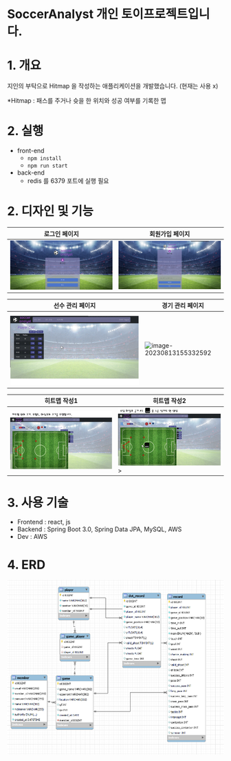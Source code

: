 

# SoccerAnalyst 개인 토이프로젝트입니다.

# 1. 개요

​지인의 부탁으로 Hitmap 을 작성하는 애플리케이션을 개발했습니다. (현재는 사용 x)

  \*Hitmap : 패스를 주거나 슛을 한 위치와 성공 여부를 기록한 맵

# 2. 실행

- front-end
  - `npm install`
  - `npm run start`
- back-end
  - redis 를 6379 포트에 실행 필요

# 2. 디자인 및 기능

|로그인 페이지|회원가입 페이지|
|------|---|
|![image-20230813155332592](./images/login.png)|![image-20230813155332592](./images/signup.png)|

|선수 관리 페이지|경기 관리 페이지|
|------|---|
|![image-20230813155332592](./images/player.gif)|![image-20230813155332592](./images/game.gif)|

|히트맵 작성1|히트맵 작성2|
|------|---|
|![image-20230813155332592](./images/hitmap1.gif)|![image-20230813155332592](./images/hitmap2.gif)>|

# 3. 사용 기술

- Frontend : react, js
- Backend : Spring Boot 3.0, Spring Data JPA, MySQL, AWS
- Dev : AWS

# 4. ERD

![image-20230813155332593](./images/erd.png)

